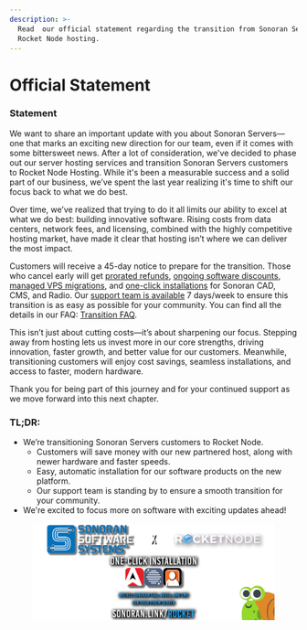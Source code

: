 ```yaml
---
description: >-
  Read  our official statement regarding the transition from Sonoran Servers to
  Rocket Node hosting.
---
```


# Official Statement

### Statement

We want to share an important update with you about Sonoran Servers—one that marks an exciting new direction for our team, even if it comes with some bittersweet news. After a lot of consideration, we've decided to phase out our server hosting services and transition Sonoran Servers customers to Rocket Node Hosting. While it's been a measurable success and a solid part of our business, we’ve spent the last year realizing it's time to shift our focus back to what we do best.

Over time, we’ve realized that trying to do it all limits our ability to excel at what we do best: building innovative software. Rising costs from data centers, network fees, and licensing, combined with the highly competitive hosting market, have made it clear that hosting isn’t where we can deliver the most impact.

Customers will receive a 45-day notice to prepare for the transition. Those who cancel early will get [prorated refunds](information-faq.md#im-migrating-but-still-have-some-time-left-on-my-sonoran-servers-subscription.-can-i-get-a-partial-r), [ongoing software discounts](information-faq.md#i-have-a-30-100-software-discount-what-happens), [managed VPS migrations](information-faq.md#how-do-i-migrate-my-vps-to-rocket-node), and [one-click installations](information-faq.md#how-do-i-install-sonoran-cad-cms-and-radio-on-rocket-node) for Sonoran CAD, CMS, and Radio. Our [support team is available](https://support.sonoransoftware.com) 7 days/week to ensure this transition is as easy as possible for your community. You can find all the details in our FAQ: [Transition FAQ](information-faq.md).

This isn’t just about cutting costs—it’s about sharpening our focus. Stepping away from hosting lets us invest more in our core strengths, driving innovation, faster growth, and better value for our customers. Meanwhile, transitioning customers will enjoy cost savings, seamless installations, and access to faster, modern hardware.

Thank you for being part of this journey and for your continued support as we move forward into this next chapter.

### TL;DR:

* We’re transitioning Sonoran Servers customers to Rocket Node.
  * Customers will save money with our new partnered host, along with newer hardware and faster speeds.
  * Easy, automatic installation for our software products on the new platform.
  * Our support team is standing by to ensure a smooth transition for your community.
* We're excited to focus more on software with exciting updates ahead!

<figure><img src="../.gitbook/assets/SONORAN_X_ROCKETNODE_10_4 (2).png" alt=""><figcaption></figcaption></figure>
